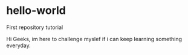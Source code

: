 # hello-world
First repository tutorial

Hi Geeks, im here to challenge myslef if i can keep learning something everyday.
